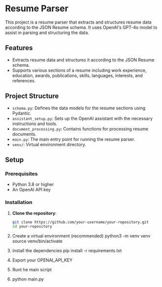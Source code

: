 # Resume Parser

This project is a resume parser that extracts and structures resume data according to the JSON Resume schema. It uses OpenAI's GPT-4o model to assist in parsing and structuring the data.

## Features

- Extracts resume data and structures it according to the JSON Resume schema.
- Supports various sections of a resume including work experience, education, awards, publications, skills, languages, interests, and references.

## Project Structure

- `schema.py`: Defines the data models for the resume sections using Pydantic.
- `assistant_setup.py`: Sets up the OpenAI assistant with the necessary instructions and tools.
- `document_processing.py`: Contains functions for processing resume documents.
- `main.py`: The main entry point for running the resume parser.
- `venv/`: Virtual environment directory.

## Setup

### Prerequisites

- Python 3.8 or higher
- An OpenAI API key

### Installation

1. **Clone the repository**:
   ```sh
   git clone https://github.com/your-username/your-repository.git
   cd your-repository

2. Create a virtual environment (recommended)
   python3 -m venv venv
   source venv/bin/activate

3. Install the dependencies
      pip install -r requirements.txt
   
4.  Export your OPENAI_API_KEY

6. Runt he main script
7.    python main.py
